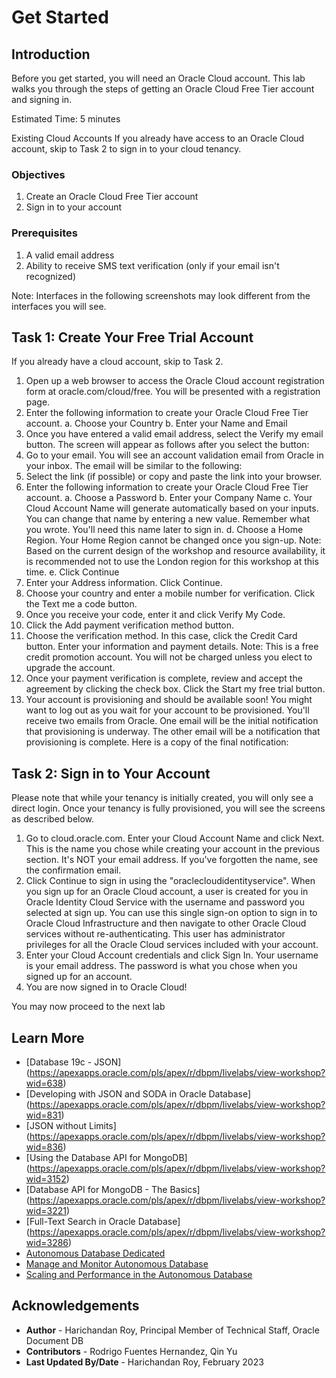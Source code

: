 # Get Started
## Introduction

Before you get started, you will need an Oracle Cloud account. This lab walks you through the steps of getting an Oracle Cloud Free Tier account and signing in.

Estimated Time: 5 minutes

Existing Cloud Accounts
If you already have access to an Oracle Cloud account, skip to Task 2 to sign in to your cloud tenancy.

### Objectives
1.	Create an Oracle Cloud Free Tier account
2.	Sign in to your account

### Prerequisites
1.	A valid email address
2.	Ability to receive SMS text verification (only if your email isn't recognized)

Note: Interfaces in the following screenshots may look different from the interfaces you will see. 

## Task 1: Create Your Free Trial Account
If you already have a cloud account, skip to Task 2.

1.	Open up a web browser to access the Oracle Cloud account registration form at oracle.com/cloud/free. You will be presented with a registration page. 
2.	Enter the following information to create your Oracle Cloud Free Tier account.
a.	Choose your Country
b.	Enter your Name and Email
3.	Once you have entered a valid email address, select the Verify my email button. The screen will appear as follows after you select the button: 
4.	Go to your email. You will see an account validation email from Oracle in your inbox. The email will be similar to the following: 
5.	Select the link (if possible) or copy and paste the link into your browser.
6.	Enter the following information to create your Oracle Cloud Free Tier account.
a.	Choose a Password
b.	Enter your Company Name
c.	Your Cloud Account Name will generate automatically based on your inputs. You can change that name by entering a new value. Remember what you wrote. You'll need this name later to sign in.
d.	Choose a Home Region. Your Home Region cannot be changed once you sign-up. Note: Based on the current design of the workshop and resource availability, it is recommended not to use the London region for this workshop at this time.
e.	Click Continue
7.	Enter your Address information. Click Continue. 
8.	Choose your country and enter a mobile number for verification. Click the Text me a code button. 
9.	Once you receive your code, enter it and click Verify My Code.
10.	Click the Add payment verification method button. 
11.	Choose the verification method. In this case, click the Credit Card button. Enter your information and payment details.
Note: This is a free credit promotion account. You will not be charged unless you elect to upgrade the account. 
12.	Once your payment verification is complete, review and accept the agreement by clicking the check box. Click the Start my free trial button.
13.	Your account is provisioning and should be available soon! You might want to log out as you wait for your account to be provisioned. You'll receive two emails from Oracle. One email will be the initial notification that provisioning is underway. The other email will be a notification that provisioning is complete. Here is a copy of the final notification: 

## Task 2: Sign in to Your Account
Please note that while your tenancy is initially created, you will only see a direct login. Once your tenancy is fully provisioned, you will see the screens as described below.

1.	Go to cloud.oracle.com. Enter your Cloud Account Name and click Next. This is the name you chose while creating your account in the previous section. It's NOT your email address. If you've forgotten the name, see the confirmation email.
2.	Click Continue to sign in using the "oraclecloudidentityservice".
When you sign up for an Oracle Cloud account, a user is created for you in Oracle Identity Cloud Service with the username and password you selected at sign up. You can use this single sign-on option to sign in to Oracle Cloud Infrastructure and then navigate to other Oracle Cloud services without re-authenticating. This user has administrator privileges for all the Oracle Cloud services included with your account.
3.	Enter your Cloud Account credentials and click Sign In. Your username is your email address. The password is what you chose when you signed up for an account.
4.	You are now signed in to Oracle Cloud!

You may now proceed to the next lab

## Learn More
- [Database 19c - JSON] (https://apexapps.oracle.com/pls/apex/r/dbpm/livelabs/view-workshop?wid=638)
- [Developing with JSON and SODA in Oracle Database] (https://apexapps.oracle.com/pls/apex/r/dbpm/livelabs/view-workshop?wid=831)
- [JSON without Limits] (https://apexapps.oracle.com/pls/apex/r/dbpm/livelabs/view-workshop?wid=836)
- [Using the Database API for MongoDB] (https://apexapps.oracle.com/pls/apex/r/dbpm/livelabs/view-workshop?wid=3152)
- [Database API for MongoDB - The Basics] (https://apexapps.oracle.com/pls/apex/r/dbpm/livelabs/view-workshop?wid=3221)
- [Full-Text Search in Oracle Database] (https://apexapps.oracle.com/pls/apex/r/dbpm/livelabs/view-workshop?wid=3286)
- [Autonomous Database Dedicated](https://apexapps.oracle.com/pls/apex/dbpm/r/livelabs/view-workshop?wid=677)
- [Manage and Monitor Autonomous Database](https://apexapps.oracle.com/pls/apex/dbpm/r/livelabs/view-workshop?wid=553)
- [Scaling and Performance in the Autonomous Database](https://apexapps.oracle.com/pls/apex/dbpm/r/livelabs/view-workshop?wid=608)


## Acknowledgements
* **Author** - Harichandan Roy, Principal Member of Technical Staff, Oracle Document DB
* **Contributors** -  Rodrigo Fuentes Hernandez, Qin Yu
* **Last Updated By/Date** - Harichandan Roy, February 2023
